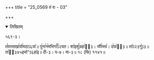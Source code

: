 +++
title = "25_0569 तं वः - 03"

+++
<details open><summary>लिखितम्</summary>

५६९-३।

तं꣥वस्सखा꣯यो꣯मदाऽ६या꣥॥ पु꣢ना꣯न꣡मभिगा꣰꣯ऽ२यत। शा꣡इशु꣪न्नहा꣢ऽ᳐३। व्यै꣤꣯स्स्व꣥। द꣣या꣢ऽ᳐३॥ ता꣡ऽ२३गू꣤ऽ३॥ ता꣢ऽ᳐३४५इभो"ऽ६हा꣥इ॥ दी-३। प-७। मा-३॥ १८ (फि) ११४१॥
</details>